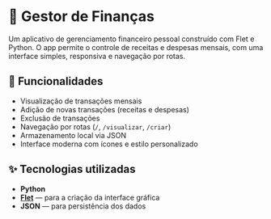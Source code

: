 # 💸 Gestor de Finanças

Um aplicativo de gerenciamento financeiro pessoal construído com Flet e Python. O app permite o controle de receitas e despesas mensais, com uma interface simples, responsiva e navegação por rotas.

## 🧩 Funcionalidades

- Visualização de transações mensais
- Adição de novas transações (receitas e despesas)
- Exclusão de transações
- Navegação por rotas (`/`, `/visualizar`, `/criar`)
- Armazenamento local via JSON
- Interface moderna com ícones e estilo personalizado

## ✨ Tecnologias utilizadas

- **Python**
- **[Flet](https://flet.dev/)** — para a criação da interface gráfica
- **JSON** — para persistência dos dados
